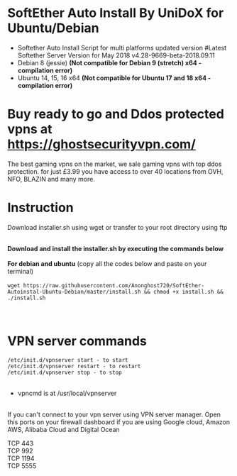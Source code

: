 # SoftEther Auto Install By UniDoX for Ubuntu/Debian
* Softether Auto Install Script for multi platforms updated version
#Latest Softether Server Version for May 2018 v4.28-9669-beta-2018.09.11
* Debian 8 (jessie) <b>(Not compatible for Debian 9 (stretch) x64 - compilation error)</b>
* Ubuntu 14, 15, 16 x64 <b>(Not compatible for Ubuntu 17 and 18 x64 - compilation error)</b>

# Buy ready to go and Ddos protected vpns at https://ghostsecurityvpn.com/
The best gaming vpns on the market, we sale gaming vpns with top ddos protection.
for just £3.99 you have access to over 40 locations from OVH, NFO, BLAZIN and many more.

# Instruction
Download installer.sh using wget or transfer to your root directory using ftp<br /><br />

<b>Download and install the installer.sh by executing the commands below</b><br /><br />
<b>For debian and ubuntu</b> (copy all the codes below and paste on your terminal)<br /><br />
```wget https://raw.githubusercontent.com/Anonghost720/SoftEther-Autoinstal-Ubuntu-Debian/master/install.sh && chmod +x install.sh && ./install.sh```<br /><br /><br />

# VPN server commands<br />
```/etc/init.d/vpnserver start - to start```<br />
```/etc/init.d/vpnserver restart - to restart```<br />
```/etc/init.d/vpnserver stop - to stop```<br /><br />

* vpncmd is at /usr/local/vpnserver<br /><br />

If you can't connect to your vpn server using VPN server manager. Open this ports on your firewall dashboard if you are using Google cloud, Amazon AWS, Alibaba Cloud and Digital Ocean<br />

TCP 443<br />
TCP 992<br />
TCP 1194<br />
TCP 5555<br />
